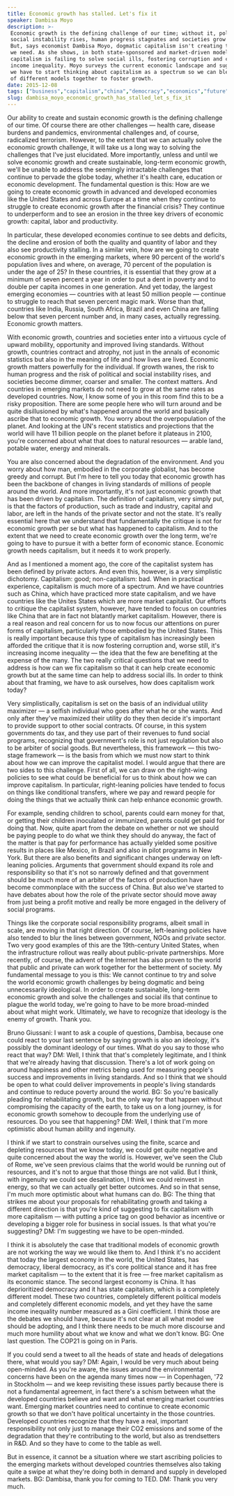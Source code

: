 ```yaml
---
title: Economic growth has stalled. Let's fix it
speaker: Dambisa Moyo
description: >-
 Economic growth is the defining challenge of our time; without it, political and
 social instability rises, human progress stagnates and societies grow dimmer.
 But, says economist Dambisa Moyo, dogmatic capitalism isn't creating the growth
 we need. As she shows, in both state-sponsored and market-driven models,
 capitalism is failing to solve social ills, fostering corruption and creating
 income inequality. Moyo surveys the current economic landscape and suggests that
 we have to start thinking about capitalism as a spectrum so we can blend the best
 of different models together to foster growth.
date: 2015-12-08
tags: ["business","capitalism","china","democracy","economics","future","finance","global-issues","government","money","society","policy","united-states","global-development","markets"]
slug: dambisa_moyo_economic_growth_has_stalled_let_s_fix_it
---
```


Our ability to create and sustain economic growth is the defining challenge of our time. Of
course there are other challenges — health care, disease burdens and pandemics,
environmental challenges and, of course, radicalized terrorism. However, to the extent
that we can actually solve the economic growth challenge, it will take us a long way to
solving the challenges that I've just elucidated. More importantly, unless and until we
solve economic growth and create sustainable, long-term economic growth, we'll be unable
to address the seemingly intractable challenges that continue to pervade the globe today,
whether it's health care, education or economic development. The fundamental question is
this: How are we going to create economic growth in advanced and developed economies like
the United States and across Europe at a time when they continue to struggle to create
economic growth after the financial crisis? They continue to underperform and to see an
erosion in the three key drivers of economic growth: capital, labor and
productivity.

In particular, these developed economies continue to see debts and deficits, the decline
and erosion of both the quality and quantity of labor and they also see productivity
stalling. In a similar vein, how are we going to create economic growth in the emerging
markets, where 90 percent of the world's population lives and where, on average, 70
percent of the population is under the age of 25? In these countries, it is essential that
they grow at a minimum of seven percent a year in order to put a dent in poverty and to
double per capita incomes in one generation. And yet today, the largest emerging economies
— countries with at least 50 million people — continue to struggle to reach that seven
percent magic mark. Worse than that, countries like India, Russia, South Africa, Brazil
and even China are falling below that seven percent number and, in many cases, actually
regressing. Economic growth matters.

With economic growth, countries and societies enter into a virtuous cycle of upward
mobility, opportunity and improved living standards. Without growth, countries contract
and atrophy, not just in the annals of economic statistics but also in the meaning of life
and how lives are lived. Economic growth matters powerfully for the individual. If growth
wanes, the risk to human progress and the risk of political and social instability rises,
and societies become dimmer, coarser and smaller. The context matters. And countries in
emerging markets do not need to grow at the same rates as developed countries. Now, I know
some of you in this room find this to be a risky proposition. There are some people here
who will turn around and be quite disillusioned by what's happened around the world and
basically ascribe that to economic growth. You worry about the overpopulation of the
planet. And looking at the UN's recent statistics and projections that the world will have
11 billion people on the planet before it plateaus in 2100, you're concerned about what
that does to natural resources — arable land, potable water, energy and
minerals.

You are also concerned about the degradation of the environment. And you worry about how
man, embodied in the corporate globalist, has become greedy and corrupt. But I'm here to
tell you today that economic growth has been the backbone of changes in living standards
of millions of people around the world. And more importantly, it's not just economic
growth that has been driven by capitalism. The definition of capitalism, very simply put,
is that the factors of production, such as trade and industry, capital and labor, are left
in the hands of the private sector and not the state. It's really essential here that we
understand that fundamentally the critique is not for economic growth per se but what has
happened to capitalism. And to the extent that we need to create economic growth over the
long term, we're going to have to pursue it with a better form of economic stance. Economic
growth needs capitalism, but it needs it to work properly.

And as I mentioned a moment ago, the core of the capitalist system has been defined by
private actors. And even this, however, is a very simplistic dichotomy. Capitalism: good;
non-capitalism: bad. When in practical experience, capitalism is much more of a spectrum.
And we have countries such as China, which have practiced more state capitalism, and we
have countries like the Unites States which are more market capitalist. Our efforts to
critique the capitalist system, however, have tended to focus on countries like China that
are in fact not blatantly market capitalism. However, there is a real reason and real
concern for us to now focus our attentions on purer forms of capitalism, particularly
those embodied by the United States. This is really important because this type of
capitalism has increasingly been afforded the critique that it is now fostering corruption
and, worse still, it's increasing income inequality — the idea that the few are benefiting
at the expense of the many. The two really critical questions that we need to address is
how can we fix capitalism so that it can help create economic growth but at the same time
can help to address social ills. In order to think about that framing, we have to ask
ourselves, how does capitalism work today?

Very simplistically, capitalism is set on the basis of an individual utility maximizer — a
selfish individual who goes after what he or she wants. And only after they've maximized
their utility do they then decide it's important to provide support to other social
contracts. Of course, in this system governments do tax, and they use part of their
revenues to fund social programs, recognizing that government's role is not just
regulation but also to be arbiter of social goods. But nevertheless, this framework — this
two-stage framework — is the basis from which we must now start to think about how we can
improve the capitalist model. I would argue that there are two sides to this challenge.
First of all, we can draw on the right-wing policies to see what could be beneficial for
us to think about how we can improve capitalism. In particular, right-leaning policies have
tended to focus on things like conditional transfers, where we pay and reward people for
doing the things that we actually think can help enhance economic growth.

For example, sending children to school, parents could earn money for that, or getting
their children inoculated or immunized, parents could get paid for doing that. Now, quite
apart from the debate on whether or not we should be paying people to do what we think
they should do anyway, the fact of the matter is that pay for performance has actually
yielded some positive results in places like Mexico, in Brazil and also in pilot programs
in New York. But there are also benefits and significant changes underway on left-leaning
policies. Arguments that government should expand its role and responsibility so that it's
not so narrowly defined and that government should be much more of an arbiter of the
factors of production have become commonplace with the success of China. But also we've
started to have debates about how the role of the private sector should move away from
just being a profit motive and really be more engaged in the delivery of social
programs.

Things like the corporate social responsibility programs, albeit small in scale, are
moving in that right direction. Of course, left-leaning policies have also tended to blur
the lines between government, NGOs and private sector. Two very good examples of this are
the 19th-century United States, when the infrastructure rollout was really about
public-private partnerships. More recently, of course, the advent of the Internet has also
proven to the world that public and private can work together for the betterment of
society. My fundamental message to you is this: We cannot continue to try and solve the
world economic growth challenges by being dogmatic and being unnecessarily ideological. In
order to create sustainable, long-term economic growth and solve the challenges and social
ills that continue to plague the world today, we're going to have to be more broad-minded
about what might work. Ultimately, we have to recognize that ideology is the enemy of
growth. Thank you.

Bruno Giussani: I want to ask a couple of questions, Dambisa, because one could react to
your last sentence by saying growth is also an ideology, it's possibly the dominant
ideology of our times. What do you say to those who react that way? DM: Well, I think that
that's completely legitimate, and I think that we're already having that discussion.
There's a lot of work going on around happiness and other metrics being used for measuring
people's success and improvements in living standards. And so I think that we should be
open to what could deliver improvements in people's living standards and continue to
reduce poverty around the world. BG: So you're basically pleading for rehabilitating
growth, but the only way for that happen without compromising the capacity of the earth,
to take us on a long journey, is for economic growth somehow to decouple from the
underlying use of resources. Do you see that happening? DM: Well, I think that I'm more
optimistic about human ability and ingenuity.

I think if we start to constrain ourselves using the finite, scarce and depleting
resources that we know today, we could get quite negative and quite concerned about the
way the world is. However, we've seen the Club of Rome, we've seen previous claims that the
world would be running out of resources, and it's not to argue that those things are not
valid. But I think, with ingenuity we could see desalination, I think we could reinvest in
energy, so that we can actually get better outcomes. And so in that sense, I'm much more
optimistic about what humans can do. BG: The thing that strikes me about your proposals for
rehabilitating growth and taking a different direction is that you're kind of suggesting
to fix capitalism with more capitalism — with putting a price tag on good behavior as
incentive or developing a bigger role for business in social issues. Is that what you're
suggesting? DM: I'm suggesting we have to be open-minded.

I think it is absolutely the case that traditional models of economic growth are not
working the way we would like them to. And I think it's no accident that today the largest
economy in the world, the United States, has democracy, liberal democracy, as it's core
political stance and it has free market capitalism — to the extent that it is free — free
market capitalism as its economic stance. The second largest economy is China. It has
deprioritized democracy and it has state capitalism, which is a completely different
model. These two countries, completely different political models and completely different
economic models, and yet they have the same income inequality number measured as a Gini
coefficient. I think those are the debates we should have, because it's not clear at all
what model we should be adopting, and I think there needs to be much more discourse and
much more humility about what we know and what we don't know. BG: One last question. The
COP21 is going on in Paris.

If you could send a tweet to all the heads of state and heads of delegations there, what
would you say? DM: Again, I would be very much about being open-minded. As you're aware,
the issues around the environmental concerns have been on the agenda many times now — in
Copenhagen, '72 in Stockholm — and we keep revisiting these issues partly because there is
not a fundamental agreement, in fact there's a schism between what the developed countries
believe and want and what emerging market countries want. Emerging market countries need
to continue to create economic growth so that we don't have political uncertainty in the
those countries. Developed countries recognize that they have a real, important
responsibility not only just to manage their CO2 emissions and some of the degradation
that they're contributing to the world, but also as trendsetters in R&D. And so they have
to come to the table as well.

But in essence, it cannot be a situation where we start ascribing policies to the emerging
markets without developed countries themselves also taking quite a swipe at what they're
doing both in demand and supply in developed markets. BG: Dambisa, thank you for coming to
TED. DM: Thank you very much.

<!--
ad_duration=3.33
event="TEDGlobal>Geneva"
external_start_time=0
intro_duration=11.82
is_subtitle_required="False"
is_talk_featured="True"
language="en"
language_swap="False"
native_language="en"
number_of_related_talks=6
number_of_speakers=1
number_of_subtitled_videos=23
number_of_tags=15
number_of_talk_download_languages=23
number_of_talk_more_resources=0
number_of_talk_recommendations=0
number_of_talks_take_actions=0
post_ad_duration=0.83
published_timestamp="2016-02-08 16:08:22"
recording_date="2015-12-08"
speaker_description="Global economist"
speaker_is_published=1
speaker_name="Dambisa Moyo"
talk_name="Economic growth has stalled. Let's fix it"
talks_tags=["business","capitalism","china","democracy","economics","future","finance","global-issues","government","money","society","policy","united-states","global-development","markets"]
url_audio="https://download.ted.com/talks/DambisaMoyo_2015G.mp3?apikey=acme-roadrunner"
url_photo_speaker="https://pe.tedcdn.com/images/ted/19a6db48b648bfcaa767b759b849234f24106777_254x191.jpg"
url_photo_talk="https://s3.amazonaws.com/talkstar-photos/uploads/f1345fa6-c94b-4edc-a9f3-0e59bdc52fbb/DambisaMoyo_2015G-embed.jpg"
url_webpage="https://www.ted.com/talks/dambisa_moyo_economic_growth_has_stalled_let_s_fix_it"
video_type_name="TED Stage Talk"
-->